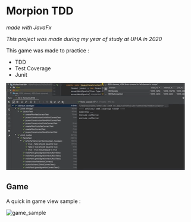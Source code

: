 # Morpion TDD
*made with JavaFx*

*This project was made during my year of study at UHA in 2020*

This game was made to practice :
* TDD
* Test Coverage
* Junit

![test_sample](documentation/test.gif)

## Game
A quick in game view sample :

![game_sample](documentation/tictactoe.gif)
